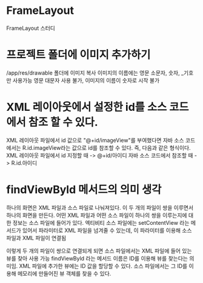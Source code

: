 # FrameLayout
FrameLayout 스터디


# 프로젝트 폴더에 이미지 추가하기
/app/res/drawable 폴더에 이미지 복사
이미지의 이름에는 영문 소문자, 숫자, _기호만 사용가능
영문 대문자 사용 불가, 이미지의 이름이 숫자로 시작 불가


# XML 레이아웃에서 설정한 id를 소스 코드에서 참조 할 수 있다.
XML 레이아웃 파일에서 id 값으로 "@+id/imageView"를 부여했다면 자바 소스 코드에서는 R.id.imageView라는 값으로 id를 참조할 수 있다.
즉, 다음과 같은 형식이다.
XML 레이아웃 파일에서 id 지정할 때 -> @+id/아이디
자바 소스 코드에서 참조할 때 -> R.id.아이디

# findViewByld 메서드의 의미 생각
하나의 화면은 XML 파일과 소스 파일로 나눠져있다. 이 두 개의 파일이 쌍을 이루면서 하나의 화면을 만든다.
어떤 XML 파일과 어떤 소스 파일이 하나의 쌍을 이루는지에 대한 정보는 소스 파일에 들어가 있다.
엑티비티 소스 파일에는 setContentView 라는 메서드가 있어서 파라미터로 XML 파일을 넘겨줄 수 있는데, 이 파라미터를 이용해 소스 파일과 XML 파일이 연결됨

이렇게 두 개의 파일이 쌍으로 연결되게 되면 소스 파일에서는 XML 파일에 들어 있는 뷰를 찾아 사용 가능
findViewByld 라는 메서드 이름은 ID를 이용해 뷰를 찾는다는 의미임.
XML 파일에 추가한 뷰에는 ID 값을 할당할 수 있다. 소스 파일에서는 그 ID를 이용해 메모리에 만들어진 뷰 객체를 찾을 수 있다.
